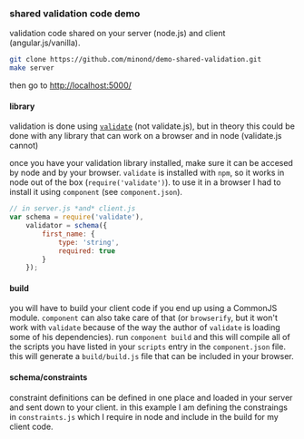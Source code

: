 ### shared validation code demo

validation code shared on your server (node.js) and client
(angular.js/vanilla).

```bash
git clone https://github.com/minond/demo-shared-validation.git
make server
```

then go to [http://localhost:5000/](http://localhost:5000/)

#### library

validation is done using [`validate`](https://www.npmjs.com/package/validate)
(not validate.js), but in theory this could be done with any library that can
work on a browser and in node (validate.js cannot)

once you have your validation library installed, make sure it can be accesed by
node and by your browser. `validate` is installed with `npm`, so it works in
node out of the box (`require('validate')`). to use it in a browser I had to
install it using `component` (see `component.json`).

```js
// in server.js *and* client.js
var schema = require('validate'),
    validator = schema({
        first_name: {
            type: 'string',
            required: true
        }
    });
```

#### build

you will have to build your client code if you end up using a CommonJS module.
`component` can also take care of that (or `browserify`, but it won't work with
`validate` because of the way the author of `validate` is loading some of his
dependencies). run `component build` and this will compile all of the scripts
you have listed in your `scripts` entry in the `component.json` file. this will
generate a `build/build.js` file that can be included in your browser.

#### schema/constraints

constraint definitions can be defined in one place and loaded in your server
and sent down to your client. in this example I am defining the constraings in
`constraints.js` which I require in node and include in the build for my client
code.
